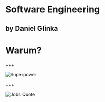 # Software Engineering
by Daniel Glinka
---

# Warum?

+++

![Superpower](https://s3.amazonaws.com/after-school-assets/coding-super-power.jpg)

+++

![Jobs Quote](https://www.androidauthority.com/wp-content/uploads/2015/12/Everyone-should-know-how-to-program-a-computer-steve-jobs-840x560.jpg)
